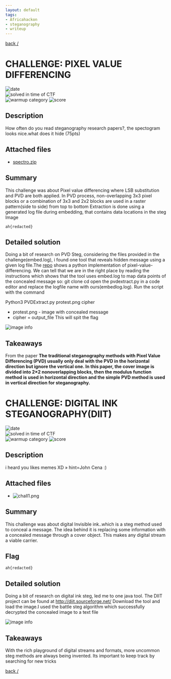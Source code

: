 ```yaml
---
layout: default
tags:
- Africahackon
- steganography
- writeup
---
```


[back /](/)

# CHALLENGE: PIXEL VALUE DIFFERENCING

![date](https://img.shields.io/badge/date-10.11.2021-brightgreen.svg)  
![solved in time of CTF](https://img.shields.io/badge/solved-in%20time%20of%20CTF-brightgreen.svg)  
![warmup category](https://img.shields.io/badge/category-Steg-lightgrey.svg)
![score](https://img.shields.io/badge/score-75-blue.svg)

## Description

How often do you read steganography research papers?, the spectogram looks nice.what does it hide (75pts)

## Attached files

- [spectro.zip](/assets/spectro.zip)

## Summary

This challenge was about Pixel value differencing where LSB substitution and PVD are both applied. In PVD process, non-overlapping 3x3 pixel blocks or a combination of 3x3 and 2x2 blocks are used in a raster pattern(side to side) from top to bottom
Extraction is done using a generated log file during embedding, that contains data locations in the steg Image

```
ah{redacted}
```

## Detailed solution

Doing a bit of research on PVD Steg, considering the files provided in the challenge(embed.log), i found one tool that reveals hidden message using a given log file.The [repo](https://github.com/TonyJosi97/pvd_steganography) shows a python implementation of pixel-value-differencing. We can tell that we are in the right place by reading the instructions which shows that the tool uses embed.log to map data points of the concealed message
so:
git clone <repo>
cd <repo>
open the pvdextract.py in a code editor and replace the logfile name with ours(embedlog.log). Run the script with the command

  Python3 PVDExtract.py protest.png cipher

- protest.png - image with concealed message
- cipher = output_file
This will spit the flag
  
![image info](/assets/images/favicons/spec.png)

## Takeaways
  
From the paper **The traditional steganography methods with Pixel Value Differencing (PVD) usually only deal with the PVD in the horizontal direction but ignore the vertical one. In this paper, the cover image is divided into 2×2 nonoverlapping blocks, then the modulus function method is used in horizontal direction and the simple PVD method is used in vertical direction for steganography.**

# CHALLENGE: DIGITAL INK STEGANOGRAPHY(DIIT)

![date](https://img.shields.io/badge/date-10.11.2021-brightgreen.svg)  
![solved in time of CTF](https://img.shields.io/badge/solved-in%20time%20of%20CTF-brightgreen.svg)  
![warmup category](https://img.shields.io/badge/category-Steg-lightgrey.svg)
![score](https://img.shields.io/badge/score-75-blue.svg)

## Description

i heard you likes memes XD » hint=John Cena :)

## Attached files

- ![chall1.png](/assets/images/favicons/chall1.png)

## Summary

This challenge was about digital Invisible ink..which is a steg method used to conceal a message. The idea behind it is replacing some information with a concealed message through a cover object. This makes any digital stream a viable carrier.

## Flag

```
ah{redacted}
```

## Detailed solution

Doing a bit of research on digital ink steg, led me to one java tool. The DIIT project can be found at <http://diit.sourceforge.net/> Download the tool and load the image.I used the battle steg algorithm which successfully decrypted the concealed image to a text file

![image info](/assets/images/favicons/diit.png)

## Takeaways

With the rich playground of digital streams and formats, more uncommon steg methods are always being invented. Its important to keep track by searching for new tricks

[back /](/)
